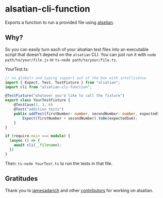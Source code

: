 # alsatian-cli-function

Exports a function to run a provided file using [alsatian](https://github.com/alsatian-test/alsatian).

## Why?

So you can easily turn each of your alsatian test files into an executable script that doesn't depend on the `alsatian` CLI. You can just run it with `node path/to/your/file.js` or `ts-node path/to/your/file.ts`.

YourTest.ts:

```typescript
// no globals and typing support out of the box with intellisense
import { Expect, Test, TestFixture } from "alsatian";
import cli from "alsatian-cli-function";

@TestFixture("whatever you'd like to call the fixture")
export class YourTestFixture {
    @TestCase(3, 3, 6)
    @Test("addition tests")
    public addTest(firstNumber: number, secondNumber: number, expectedSum: number) {
        Expect(firstNumber + secondNumber).toBe(expectedSum);
    }
}

if (require.main === module) {
  (async () => {
    await cli(__filename);
  })
}
```

Then: `ts-node YourTest.ts` to run the tests in that file.

## Gratitudes

Thank you to [jamesadarich](https://github.com/jamesadarich) and other [contributors](https://github.com/alsatian-test/alsatian/graphs/contributors) for working on alsatian. 
